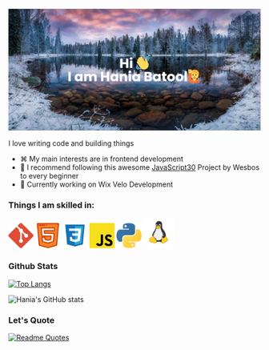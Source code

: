 [![MasterHead](banner-banner.png)](https://github.com/techanthere)



 I love writing code and building things
- ⌘ My main interests are in frontend development
- 🔖 I recommend following this awesome [JavaScript30](https://javascript30.com/) Project by Wesbos to every beginner
- 📖 Currently working on Wix Velo Development



<h3>Things I am skilled in:</h3>

<p>
  <img src="logo/git.svg" alt="git" width="50" height="50"/>
  <img src="logo/html5.svg" alt="html5" width="50" height="50"/>
  <img src="logo/css3.svg" alt="css3" width="50" height="50"/>
  <img src="logo/javascript.svg" alt="javascript" width="50" height="50"/>
  <img src="logo/python.svg" alt="python" width="50" height="50"/>
  <img src="logo/linux.svg" alt="figma" width="60" height="60"/>
</p>

<h3> Github Stats </h3>

[![Top Langs](https://github-readme-stats.vercel.app/api/top-langs/?username=techanthere&layout=compact&theme=dark)](https://github.com/anuraghazra/github-readme-stats)


![Hania's GitHub stats](https://github-readme-stats.vercel.app/api?username=techanthere&show_icons=true&theme=dark)

<h3>Let's Quote</h3>

[![Readme Quotes](https://quotes-github-readme.vercel.app/api?type=horizontal&theme=dark)](https://github.com/piyushsuthar/github-readme-quotes)

